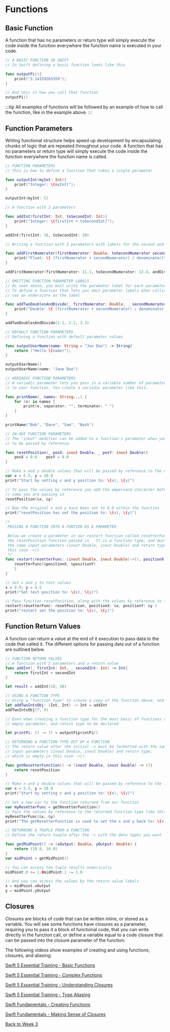 # Functions

## Basic Function

A function that has no parameters or return type will simply execute the code inside the function everywhere the function name is executed in your code.

```swift
// A BASIC FUNCTION IN SWIFT
// In Swift defining a basic function looks like this

func outputPi(){
    print("3.14159265359");
}

// And this is how you call that function
outputPi()
```

:::tip
  All examples of functions will be followed by an example of how to call the function, like in the example above.
:::

## Function Parameters

Writing functional structure helps speed up development by encapsulating chunks of logic that are repeated throughout your code. A function that has no parameters or return type will simply execute the code inside the function everywhere the function name is called.

```swift
// FUNCTION PARAMETERS
// This is how to define a function that takes a single parameter

func outputInt(myInt: Int){
    print("Integer: \(myInt)");
}

outputInt(myInt: 5)
```

```swift
// A function with 2 parameters

func addInt(firstInt: Int, toSecondInt: Int){
    print("Integer: \(firstInt + toSecondInt)");
}

addInt(firstInt: 10, toSecondInt: 20)
```

```swift
// Writing a function with 3 parameters with labels for the second and third parameters

func addFirstNumerator(firstNumerator: Double, toSecondNumerator secondNumerator: Double, andDivideBy denominator: Double){
    print("Float: \( (firstNumerator + secondNumerator) / denominator)");
}

addFirstNumerator(firstNumerator: 11.1, toSecondNumerator: 13.4, andDivideBy: 3.5)
```

```swift
// OMITTING FUNCTION PARAMETER LABELS
// As seen above, you must write the parameter label for each parameter after the first.
// To define a function that lets you omit parameter labels when calling the function,
// use an underscore as the label

func addTwoDoublesAndDivide(_ firstNumerator: Double, _ secondNumerator: Double, _ denominator: Double){
    print("Double: \( (firstNumerator + secondNumerator) / denominator)");
}

addTwoDoublesAndDivide(1.1, 2.2, 3.3)
```

```swift
// DEFAULT FUNCTION PARAMETERS
// Defining a function with default parameter values

func outputUserName(name: String = "Jon Doe") -> String{
    return ("Hello \(name)");
}

outputUserName()
outputUserName(name: "Jane Doe")
```

```swift
// VERIADIC FUNCTION PARAMETERS
// A variadic parameter lets you pass in a variable number of parameters of a given type
// to your function. You create a variadic parameter like this.

func printName(_ names: String...) {
    for (n) in names {
        print(n, separator: "", terminator: " ")
    }
}

printName("Bob", "Dave", "Sam", "Nash")
```

```swift
// IN-OUT FUNCTION PARAMETERS
// The "inout" modifier can be added to a function's parameter when you want the values
// to be passed by reference.

func resetPosition(_ posX: inout Double, _ posY: inout Double){
    posX = 0.0    posY = 0.0
}

// Make x and y double values that will be passed by reference to the next functions.
var x = 5.5, y = 10.9
print("Start by setting x and y position to: \(x), \(y)")

// To pass the values by reference you add the ampersand character before the variable
// name you are passing in
resetPosition(&x, &y)

// Now the original x and y have been set to 0.0 within the function
print("resetPosition has set the position to: \(x), \(y)")
```

```swift
/*
 PASSING A FUNCTION INTO A FUNTION AS A PARAMETER

 Below we create a parameter in our restart function called resetterFunc that will have
 the resetPosition function passed in.  It is a function type, and must be declared with
 the same input parameters (inout Double, inout Double) and return type which is empty in
 this case ->()
 */
func restart(resetterFunc: (inout Double, inout Double)->(), positionX: inout Double, positionY: inout Double){    if positionX != 0.0 || positionY != 0.0 {
    resetterFunc(&positionX, &positionY)
    }
}

// Set x and y to test values
x = 9.9; y = 4.5
print("Set test position to: \(x), \(y)")

// Pass function resetPosition, along with the values by reference to the function like this
restart(resetterFunc: resetPosition, positionX: &x, positionY: &y )
print("restart set the position to: \(x), \(y)")

```

## Function Return Values

A function can return a value at the end of it execution to pass data to the code that called it.  The different options for passing data out of a function are outlined below.

```swift
// FUNCTION RETURN VALUES
// A function with 2 parameters and a return value
func addInt(_ firstInt: Int, _ secondInt: Int) -> Int{
    return firstInt + secondInt
}

let result = addInt(10, 20)
```

```swift
// USING A FUNCTION TYPE
// Using a "function type" to create a copy of the function above, and use it
let addTwoIntsObj: (Int, Int) -> Int = addInt
addTwoIntsObj(7, 9)

// Even when creating a function type for the most basic of functions requires an
// empty parameter, and return type to be declared

let printPi: () -> () = outputPiprintPi()
```

```swift
// RETURNING A FUNCTION TYPE OUT OF A FUNCTION
// The return value after the initial -> must be formatted with the same
// input parameters (inout Double, inout Double) and return type,
// which is empty in this case ->()

func getResetterFunction() -> (inout Double, inout Double) -> (){
    return resetPosition
}

// Make x and y double values that will be passed by reference to the function type.
var x = 5.5, y = 10.9
print("Start by setting x and y position to: \(x), \(y)")

// Set a new var to the function returned from our function
var myResetterFunc = getResetterFunction()
// Pass the values by reference to the returned function type like this
myResetterFunc(&x, &y)
print("The getResetterFunction is used to set the x and y back to: \(x), \(y) with the functionality returned")
```

```swift
// RETURNING A TOUPLE FROM A FUNCTION
// Define the return touple after the -> with the data types you want

func getMidPoint() -> (xOutput: Double, yOutput: Double) {
    return (10.0, 10.0)
}
var midPoint = getMidPoint()

// You can access the tuple results numerically
midPoint.0 += 1.0midPoint.1 -= 1.0

// And you can access the values by the return value labels
x = midPoint.xOutput
y = midPoint.yOutput
```

## Closures

Closures are blocks of code that can be written inline, or stored as a variable.  You will see some functions have closures as a parameter, requiring you to pass it a block of functional code, that you can write directly in the function call, or define a variable equal to a code closure that can be passed into the closure parameter of the function.

The following videos show examples of creating and using functions, closures, and aliasing:

[Swift 5 Essential Training - Basic Functions <Badge text="Lynda"/>](https://www.linkedin.com/learning/swift-5-essential-training/basic-functions?u=2199673)

[Swift 5 Essential Training - Complex Functions <Badge text="Lynda"/>](https://www.linkedin.com/learning/swift-5-essential-training/complex-functions?u=2199673)

[Swift 5 Essential Training - Understanding Closures <Badge text="Lynda"/>](https://www.linkedin.com/learning/swift-5-essential-training/understanding-closures?u=2199673)

[Swift 5 Essential Training - Type Aliasing <Badge text="Lynda"/>](https://www.linkedin.com/learning/swift-5-essential-training/type-aliasing?u=2199673)

[Swift Fundamentals - Creating Functions <Badge text="Pluralsight"/>](https://app.pluralsight.com/course-player?clipId=b8915e3c-4847-4fcf-937b-b6e13ba8755f)

[Swift Fundamentals - Making Sense of Closures <Badge text="Pluralsight"/>](https://app.pluralsight.com/course-player?clipId=9ee3067f-5457-4adc-a207-8df346115701)

[Back to Week 3](./index.md#during-class)